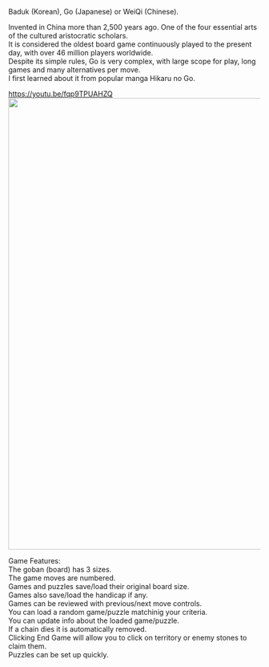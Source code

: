 Baduk (Korean), Go (Japanese) or WeiQi (Chinese).  

Invented in China more than 2,500 years ago. One of the four essential arts  of the cultured aristocratic scholars.  
It is considered the oldest board game continuously played to the present day, with over 46 million players worldwide.  
Despite its simple rules, Go is very complex, with large scope for play, long games and many alternatives per move.  
I first learned about it from popular manga Hikaru no Go.  

https://youtu.be/fqp9TPUAHZQ  
<img src="https://user-images.githubusercontent.com/62287665/183019419-87123928-7e53-4388-b1ce-d4a942663419.jpg" width="900" height="">



Game Features:  
The goban (board) has 3 sizes.  
The game moves are numbered.  
Games and puzzles save/load their original board size.  
Games also save/load the handicap if any.  
Games can be reviewed with previous/next move controls.  
You can load a random game/puzzle matchinig your criteria.  
You can update info about the loaded game/puzzle.  
If a chain dies it is automatically removed.  
Clicking End Game will allow you to click on territory or enemy stones to claim them.  
Puzzles can be set up quickly.  
